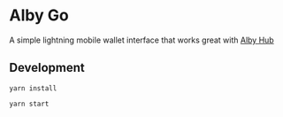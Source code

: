 # Alby Go

A simple lightning mobile wallet interface that works great with [Alby Hub](https://albyhub.com)

## Development

`yarn install`

`yarn start`
